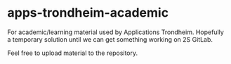# apps-trondheim-academic

For academic/learning material used by Applications Trondheim. Hopefully a temporary solution until we can get something working on 2S GitLab.

Feel free to upload material to the repository.
